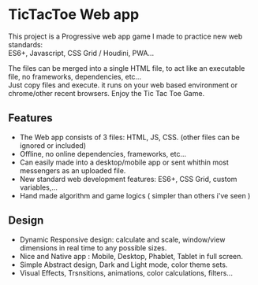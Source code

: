 # TicTacToe Web app
This project is a Progressive web app game I made to practice new web standards:  
ES6+, Javascript, CSS Grid / Houdini, PWA...

The files can be merged into a single HTML file, to act like an executable file, no frameworks, dependencies, etc...  
Just copy files and execute. it runs on your web based environment or chrome/other recent browsers.
Enjoy the Tic Tac Toe Game.

## Features
- The Web app consists of 3 files: HTML, JS, CSS. (other files can be ignored or included)  
- Offline, no online dependencies, frameworks, etc...  
- Can easily made into a desktop/mobile app or sent whithin most messengers as an uploaded file.  
- New standard web development features: ES6+, CSS Grid, custom variables,...  
- Hand made algorithm and game logics ( simpler than others i've seen )  

## Design
- Dynamic Responsive design: calculate and scale, window/view  dimensions in real time to any possible sizes.  
- Nice and Native app : Mobile, Desktop, Phablet, Tablet in full screen.
- Simple Abstract design, Dark and Light mode, color theme sets.
- Visual Effects, Trsnsitions, animations, color calculations, filters...

